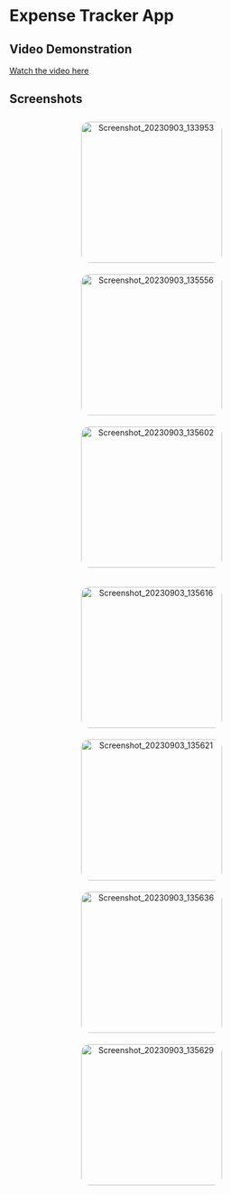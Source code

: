 # Expense Tracker App

## Video Demonstration

[Watch the video here](https://github.com/karkau123/Expense_Tracker_App/assets/105882265/bfd00bc3-3133-4c6d-bf08-6969646ea787)

## Screenshots

<p style="text-align: center;">
  <img src="https://github.com/karkau123/Expense_Tracker_App/assets/105882265/0ce0f2ff-1e56-4ca4-9dec-9d0e52d45e58" alt="Screenshot_20230903_133953" width="250" height="auto" style="margin: 10px; border-radius: 15px;">
  <img src="https://github.com/karkau123/Expense_Tracker_App/assets/105882265/d9f441af-0592-45a9-92cb-41a6a34aedf7" alt="Screenshot_20230903_135556" width="250" height="auto" style="margin: 10px; border-radius: 15px;">
  <img src="https://github.com/karkau123/Expense_Tracker_App/assets/105882265/c85d87da-f3e1-4f85-b58a-0f65fe8e577a" alt="Screenshot_20230903_135602" width="250" height="auto" style="margin: 10px; border-radius: 15px;">
</p>

<p style="text-align: center;">
  <img src="https://github.com/karkau123/Expense_Tracker_App/assets/105882265/6fa382c0-156d-4176-b810-3c768a4f4eb5" alt="Screenshot_20230903_135616" width="250" height="auto" style="margin: 10px; border-radius: 15px;">
  <img src="https://github.com/karkau123/Expense_Tracker_App/assets/105882265/170ec1c2-ef53-4cf4-9353-31ccfd2c7266" alt="Screenshot_20230903_135621" width="250" height="auto" style="margin: 10px; border-radius: 15px;">
  <img src="https://github.com/karkau123/Expense_Tracker_App/assets/105882265/f17e04fe-c6fa-47dc-a606-c04a53a3daf3" alt="Screenshot_20230903_135636" width="250" height="auto" style="margin: 10px; border-radius: 15px;">
  <img src="https://github.com/karkau123/Expense_Tracker_App/assets/105882265/f4cf7e90-173d-46bc-8ba7-bcfd96996785" alt="Screenshot_20230903_135629" width="250" height="auto" style="margin: 10px; border-radius: 15px;">
</p>
